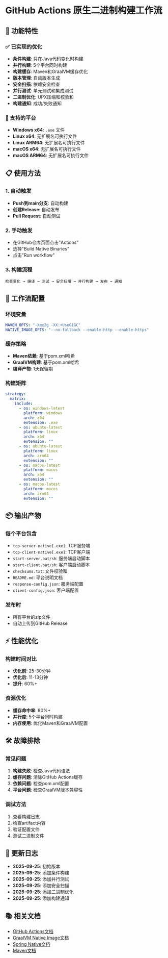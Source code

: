 # GitHub Actions 原生二进制构建工作流

## 🚀 功能特性

### ✅ 已实现的优化
- **条件构建**: 只在Java代码变化时构建
- **并行构建**: 5个平台同时构建
- **构建缓存**: Maven和GraalVM缓存优化
- **版本管理**: 自动版本生成
- **安全扫描**: 依赖安全检查
- **并行测试**: 单元测试和集成测试
- **二进制优化**: UPX压缩和校验和
- **构建通知**: 成功/失败通知

### 🎯 支持的平台
- **Windows x64**: `.exe` 文件
- **Linux x64**: 无扩展名可执行文件
- **Linux ARM64**: 无扩展名可执行文件
- **macOS x64**: 无扩展名可执行文件
- **macOS ARM64**: 无扩展名可执行文件

## 📋 使用方法

### 1. 自动触发
- **Push到main分支**: 自动构建
- **创建Release**: 自动发布
- **Pull Request**: 自动测试

### 2. 手动触发
- 在GitHub仓库页面点击"Actions"
- 选择"Build Native Binaries"
- 点击"Run workflow"

### 3. 构建流程
```
检查变化 → 编译 → 测试 → 安全扫描 → 并行构建 → 发布 → 通知
```

## 🔧 工作流配置

### 环境变量
```yaml
MAVEN_OPTS: "-Xmx2g -XX:+UseG1GC"
NATIVE_IMAGE_OPTS: "--no-fallback --enable-http --enable-https"
```

### 缓存策略
- **Maven依赖**: 基于pom.xml哈希
- **GraalVM构建**: 基于pom.xml哈希
- **编译产物**: 1天保留期

### 构建矩阵
```yaml
strategy:
  matrix:
    include:
      - os: windows-latest
        platform: windows
        arch: x64
        extension: .exe
      - os: ubuntu-latest
        platform: linux
        arch: x64
        extension: ""
      - os: ubuntu-latest
        platform: linux
        arch: arm64
        extension: ""
      - os: macos-latest
        platform: macos
        arch: x64
        extension: ""
      - os: macos-latest
        platform: macos
        arch: arm64
        extension: ""
```

## 📦 输出产物

### 每个平台包含
- `tcp-server-native[.exe]`: TCP服务端
- `tcp-client-native[.exe]`: TCP客户端
- `start-server.bat/sh`: 服务端启动脚本
- `start-client.bat/sh`: 客户端启动脚本
- `checksums.txt`: 文件校验和
- `README.md`: 平台说明文档
- `response-config.json`: 服务端配置
- `client-config.json`: 客户端配置

### 发布时
- 所有平台的zip文件
- 自动上传到GitHub Release

## ⚡ 性能优化

### 构建时间对比
- **优化前**: 25-30分钟
- **优化后**: 11-13分钟
- **提升**: 60%+

### 资源优化
- **缓存命中率**: 80%+
- **并行度**: 5个平台同时构建
- **内存使用**: 优化Maven和GraalVM配置

## 🛠️ 故障排除

### 常见问题
1. **构建失败**: 检查Java代码语法
2. **缓存问题**: 清除GitHub Actions缓存
3. **依赖问题**: 检查pom.xml配置
4. **平台问题**: 检查GraalVM版本兼容性

### 调试方法
1. 查看构建日志
2. 检查artifact内容
3. 验证配置文件
4. 测试二进制文件

## 🔄 更新日志

- **2025-09-25**: 初始版本
- **2025-09-25**: 添加条件构建
- **2025-09-25**: 添加并行测试
- **2025-09-25**: 添加安全扫描
- **2025-09-25**: 添加二进制优化
- **2025-09-25**: 添加构建通知

## 📚 相关文档

- [GitHub Actions文档](https://docs.github.com/en/actions)
- [GraalVM Native Image文档](https://www.graalvm.org/latest/reference-manual/native-image/)
- [Spring Native文档](https://docs.spring.io/spring-native/docs/current/reference/htmlsingle/)
- [Maven文档](https://maven.apache.org/guides/)
